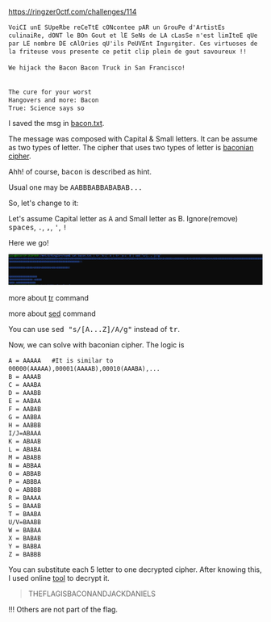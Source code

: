 https://ringzer0ctf.com/challenges/114

```
VoiCI unE SUpeRbe reCeTtE cONcontee pAR un GrouPe d'ArtistEs culinaiRe, dONT le BOn Gout et lE SeNs de LA cLasSe n'est limIteE qUe par LE nombre DE cAlOries qU'ils PeUVEnt Ingurgiter. Ces virtuoses de la friteuse vous presente ce petit clip plein de gout savoureux !!

We hijack the Bacon Bacon Truck in San Francisco!


The cure for your worst
Hangovers and more: Bacon
True: Science says so
```
I saved the msg in [bacon.txt](Resources/bacon.txt).

The message was composed with Capital & Small letters. It can be assume as two types of letter. The cipher that uses two types of letter is [baconian cipher](http://practicalcryptography.com/ciphers/baconian-cipher/).

Ahh! of course, <tt>bacon</tt> is described as hint.

Usual one may be <tt>AABBBABBABABAB...</tt>

So, let's change to it:

Let's assume Capital letter as <tt>A</tt> and Small letter as </tt>B</tt>. Ignore(remove) <tt>spaces</tt>, <tt>.</tt>, <tt>,</tt>, <tt>'</tt>, <tt>!</tt>

Here we go!

![bacon](Resources/Bacon.png)

more about [tr](https://www.geeksforgeeks.org/tr-command-in-unix-linux-with-examples/) command

more about [sed](https://www.geeksforgeeks.org/sed-command-in-linux-unix-with-examples/) command

You can use <tt>sed "s/[A...Z]/A/g"</tt> instead of <tt>tr</tt>.

Now, we can solve with baconian cipher. The logic is
```
A = AAAAA   #It is similar to 00000(AAAAA),00001(AAAAB),00010(AAABA),...
B = AAAAB
C = AAABA
D = AAABB
E = AABAA
F = AABAB
G = AABBA
H = AABBB
I/J=ABAAA
K = ABAAB
L = ABABA
M = ABABB
N = ABBAA
O = ABBAB
P = ABBBA
Q = ABBBB
R = BAAAA
S = BAAAB
T = BAABA
U/V=BAABB
W = BABAA
X = BABAB
Y = BABBA
Z = BABBB
```

You can substitute each 5 letter to one decrypted cipher.
After knowing this, I used online [tool](https://www.dcode.fr/bacon-cipher) to decrypt it.

>THEFLAGISBACONANDJACKDANIELS

!!! Others are not part of the flag.
